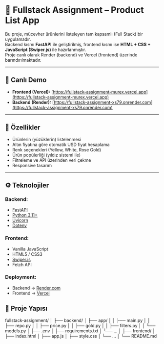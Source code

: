 # 💍 Fullstack Assignment – Product List App

Bu proje, mücevher ürünlerini listeleyen tam kapsamlı (Full Stack) bir uygulamadır.  
Backend kısmı **FastAPI** ile geliştirilmiş, frontend kısmı ise **HTML + CSS + JavaScript (Swiper.js)** ile hazırlanmıştır.  
Proje canlı olarak Render (backend) ve Vercel (frontend) üzerinde barındırılmaktadır.

---

## 🚀 Canlı Demo

- **Frontend (Vercel):** [https://fullstack-assignment-murex.vercel.app](https://fullstack-assignment-murex.vercel.app)  
- **Backend (Render):** [https://fullstack-assignment-xs79.onrender.com](https://fullstack-assignment-xs79.onrender.com)

---

## 🧩 Özellikler

- Ürünlerin (yüzüklerin) listelenmesi  
- Altın fiyatına göre otomatik USD fiyat hesaplama  
- Renk seçenekleri (Yellow, White, Rose Gold)  
- Ürün popülerliği (yıldız sistemi ile)   
- Filtreleme ve API üzerinden veri çekme  
- Responsive tasarım

---

## ⚙️ Teknolojiler

### Backend:
- [FastAPI](https://fastapi.tiangolo.com/)
- [Python 3.11+](https://www.python.org/)
- [Uvicorn](https://www.uvicorn.org/)
- [Dotenv](https://pypi.org/project/python-dotenv/)

### Frontend:
- Vanilla JavaScript  
- HTML5 / CSS3  
- [Swiper.js](https://swiperjs.com/)  
- Fetch API  

### Deployment:
- Backend → [Render.com](https://render.com)  
- Frontend → [Vercel](https://vercel.com)


## 🧠 Proje Yapısı
fullstack-assignment/
│
├── backend/
│ ├── app/
│ │ ├── main.py
│ │ ├── repo.py
│ │ ├── price.py
│ │ ├── gold.py
│ │ ├── filters.py
│ │ └── models.py
│ ├── .env
│ ├── requirements.txt
│ └── ...
│
├── frontend/
│ ├── index.html
│ ├── app.js
│ ├── style.css
│ └── ...
│
└── README.md

